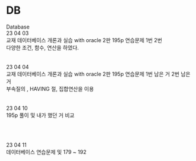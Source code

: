 # DB <br>
Database <br>
23 04 03<br>
교재 데이터베이스 개론과 실습 with oracle 2판 195p 연습문제 1번 2번<br>
다양한 조건, 함수, 연산을 하였다.<br>
<br>
<br>
23 04 04<br>
교재 데이터베이스 개론과 실습 with oracle 2판 195p 연습문제 1번 남은 거 2번 남은 거 <br>
부속질의 , HAVING 절, 집합연산을 이용 <br>
<br><br>
23 04 10 <br>
195p 풀이 및 내가 했던 거 비교<br>

<br><br>

23 04 11<br>
데이터베이스 연습문제 및 179 ~ 192<br>
